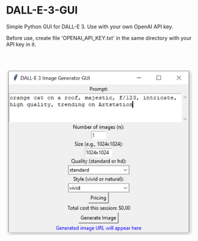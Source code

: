 # DALL-E-3-GUI
Simple Python GUI for DALL-E 3. Use with your own OpenAI API key.

Before use, create file 'OPENAI_API_KEY.txt' in the same directory with your API key in it.

<br>
<br>
  
![Screenshot of my project](Capture.PNG)
